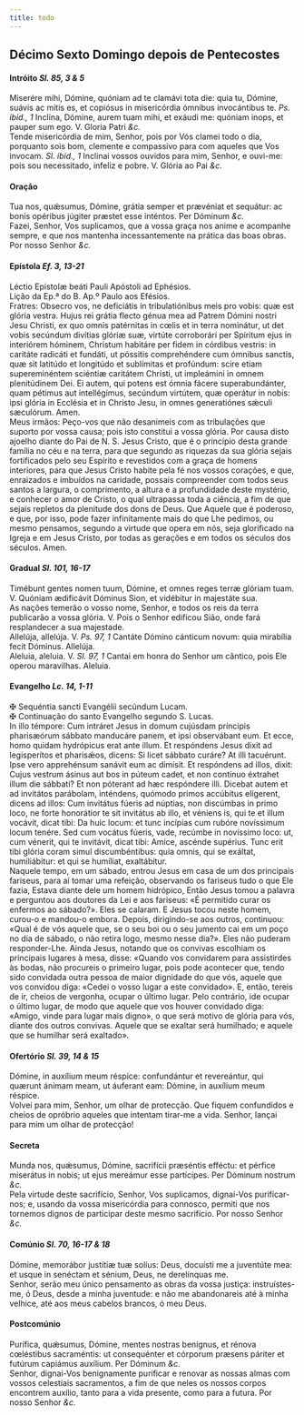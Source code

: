 ```yaml
---
title: todo
---
```

<h2 class="text-center">Décimo Sexto Domingo depois de Pentecostes</h2>

<h4 class="text-center">Intróito <em>Sl. 85, 3 & 5</em></h4>
<div class="container-fluid">
<div class="row">
<div class="dropcap text-justify">
Miserére mihi, Dómine, quóniam ad te clamávi tota die: quia tu, Dómine, suávis ac mitis es, et copiósus in misericórdia ómnibus invocántibus te. <em>Ps. ibid., 1</em> Inclína, Dómine, aurem tuam mihi, et exáudi me: quóniam inops, et pauper sum ego.
V. Gloria Patri <em>&c.</em>
</div>
<div class="dropcap text-justify">
Tende misericórdia de mim, Senhor, pois por Vós clamei todo o dia, porquanto sois bom, clemente e compassivo para com aqueles que Vos invocam. <em>Sl. ibid., 1</em> Inclinai vossos ouvidos para mim, Senhor, e ouvi-me: pois sou necessitado, infeliz e pobre.
V. Glória ao Pai <em>&c.</em>
</div>
</div>
</div>

<h4 class="text-center">Oração</h4>
<div class="container-fluid">
<div class="row">
<div class="dropcap text-justify">
Tua nos, quǽsumus, Dómine, grátia semper et prævéniat et sequátur: ac bonis opéribus júgiter præstet esse inténtos. Per Dóminum <em>&c.</em>
</div>
<div class="dropcap text-justify">
Fazei, Senhor, Vos suplicamos, que a vossa graça nos anime e acompanhe sempre, e que nos mantenha incessantemente na prática das boas obras. Por nosso Senhor <em>&c.</em>
</div>
</div>
</div>

<h4 class="text-center">Epístola <em>Ef. 3, 13-21</em></h4>
<div class="container-fluid">
<div class="row">
<div class="text-justify">
Léctio Epístolæ beáti Pauli Apóstoli ad Ephésios.
</div>
<div class="text-justify">
Lição da Ep.ª do B. Ap.º Paulo aos Efésios.
</div>
<div class="dropcap text-justify">
Fratres: Obsecro vos, ne deficiátis in tribulatiónibus meis pro vobis: quæ est glória vestra. Hujus rei grátia flecto génua mea ad Patrem Dómini nostri Jesu Christi, ex quo omnis patérnitas in cœlis et in terra nominátur, ut det vobis secúndum divítias glóriæ suæ, virtúte corroborári per Spíritum ejus in interiórem hóminem, Christum habitáre per fidem in córdibus vestris: in caritáte radicáti et fundáti, ut póssitis comprehéndere cum ómnibus sanctis, quæ sit latitúdo et longitúdo et sublímitas et profúndum: scire etiam supereminéntem sciéntiæ caritátem Christi, ut impleámini in omnem plenitúdinem Dei. Ei autem, qui potens est ómnia fácere superabundánter, quam pétimus aut intellégimus, secúndum virtútem, quæ operátur in nobis: ipsi glória in Ecclésia et in Christo Jesu, in omnes generatiónes sǽculi sæculórum. Amen.
</div>
<div class="dropcap text-justify">
Meus irmãos: Peço-vos que não desanimeis com as tribulações que suporto por vossa causa; pois isto constitui a vossa glória. Por causa disto ajoelho diante do Pai de N. S. Jesus Cristo, que é o princípio desta grande família no céu e na terra, para que segundo as riquezas da sua glória sejais fortificados pelo seu Espírito e revestidos com a graça de homens interiores, para que Jesus Cristo habite pela fé nos vossos corações, e que, enraizados e imbuídos na caridade, possais compreender com todos seus santos a largura, o comprimento, a altura e a profundidade deste mystério, e conhecer o amor de Cristo, o qual ultrapassa toda a ciência, a fim de que sejais repletos da plenitude dos dons de Deus. Que Aquele que é poderoso, e que, por isso, pode fazer infinitamente mais do que Lhe pedimos, ou mesmo pensamos, segundo a virtude que opera em nós, seja glorificado na Igreja e em Jesus Cristo, por todas as gerações e em todos os séculos dos séculos. Amen.
</div>
</div>
</div>

<h4 class="text-center">Gradual <em>Sl. 101, 16-17</em></h4>
<div class="container-fluid">
<div class="row">
<div class="dropcap text-justify">
Timébunt gentes nomen tuum, Dómine, et omnes reges terræ glóriam tuam. V. Quóniam ædificávit Dóminus Sion, et vidébitur in majestáte sua.
</div>
<div class="dropcap text-justify">
As nações temerão o vosso nome, Senhor, e todos os reis da terra publicarão a vossa glória. V. Pois o Senhor edificou Sião, onde fará resplandecer a sua majestade.
</div>
<div class="text-justify">
Allelúja, allelúja. V. <em>Ps. 97, 1</em> Cantáte Dómino cánticum novum: quia mirabília fecit Dóminus. Allelúja.
</div>
<div class="text-justify">
Aleluia, aleluia. V. <em>Sl. 97, 1</em> Cantai em honra do Senhor um cântico, pois Ele operou maravilhas. Aleluia.
</div>
</div>
</div>

<h4 class="text-center">Evangelho <em>Lc. 14, 1-11</em></h4>
<div class="container-fluid">
<div class="row">
<div class="text-justify">
<span class="text-danger">&#10016;</span> Sequéntia sancti Evangélii secúndum Lucam.
</div>
<div class="text-justify">
<span class="text-danger">&#10016;</span> Continuação do santo Evangelho segundo S. Lucas.
</div>
<div class="dropcap text-justify">
In illo témpore: Cum intráret Jesus in domum cujúsdam príncipis pharisæórum sábbato manducáre panem, et ipsi observábant eum. Et ecce, homo quidam hydrópicus erat ante illum. Et respóndens Jesus dixit ad legisperítos et pharisǽos, dicens: Si licet sábbato curáre? At illi tacuérunt. Ipse vero apprehénsum sanávit eum ac dimísit. Et respóndens ad illos, dixit: Cujus vestrum ásinus aut bos in púteum cadet, et non contínuo éxtrahet illum die sábbati? Et non póterant ad hæc respóndere illi. Dicebat autem et ad invitátos parábolam, inténdens, quómodo primos accúbitus elígerent, dicens ad illos: Cum invitátus fúeris ad núptias, non discúmbas in primo loco, ne forte honorátior te sit invitátus ab illo, et véniens is, qui te et illum vocávit, dicat tibi: Da huic locum: et tunc incípias cum rubóre novíssimum locum tenére. Sed cum vocátus fúeris, vade, recúmbe in novíssimo loco: ut, cum vénerit, qui te invitávit, dicat tibi: Amíce, ascénde supérius. Tunc erit tibi glória coram simul discumbéntibus: quia omnis, qui se exáltat, humiliábitur: et qui se humíliat, exaltábitur.
</div>
<div class="dropcap text-justify">
Naquele tempo, em um sábado, entrou Jesus em casa de um dos principais fariseus, para aí tomar uma refeição, observando os fariseus tudo o que Ele fazia, Estava diante dele um homem hidrópico, Então Jesus tomou a palavra e perguntou aos doutores da Lei e aos fariseus: «É permitido curar os enfermos ao sábado?». Eles se calaram. E Jesus tocou neste homem, curou-o e mandou-o embora. Depois, dirigindo-se aos outros, continuou: «Qual é de vós aquele que, se o seu boi ou o seu jumento cai em um poço no dia de sábado, o não retira logo, mesmo nesse dia?». Eles não puderam responder-Lhe. Ainda Jesus, notando que os convivas escolhiam os principais lugares à mesa, disse: «Quando vos convidarem para assistirdes às bodas, não procureis o primeiro lugar, pois pode acontecer que, tendo sido convidada outra pessoa de maior dignidade do que vós, aquele que vos convidou diga: «Cedei o vosso lugar a este convidado». E, então, tereis de ir, cheios de vergonha, ocupar o último lugar. Pelo contrário, ide ocupar o último lugar, de modo que aquele que vos houver convidado diga: «Amigo, vinde para lugar mais digno», o que será motivo de glória para vós, diante dos outros convivas. Aquele que se exaltar será humilhado; e aquele que se humilhar será exaltado».
</div>
</div>
</div>

<h4 class="text-center">Ofertório <em>Sl. 39, 14 & 15</em></h4>
<div class="container-fluid">
<div class="row">
<div class="dropcap text-justify">
Dómine, in auxílium meum réspice: confundántur et revereántur, qui quærunt ánimam meam, ut áuferant eam: Dómine, in auxílium meum réspice.
</div>
<div class="dropcap text-justify">
Volvei para mim, Senhor, um olhar de protecção. Que fiquem confundidos e cheios de opróbrio aqueles que intentam tirar-me a vida. Senhor, lançai para mim um olhar de protecção!
</div>
</div>
</div>

<h4 class="text-center">Secreta</h4>
<div class="container-fluid">
<div class="row">
<div class="dropcap text-justify">
Munda nos, quǽsumus, Dómine, sacrifícii præséntis efféctu: et pérfice miserátus in nobis; ut ejus mereámur esse partícipes. Per Dóminum nostrum <em>&c.</em>
</div>
<div class="dropcap text-justify">
Pela virtude deste sacrifício, Senhor, Vos suplicamos, dignai-Vos purificar-nos; e, usando da vossa misericórdia para connosco, permiti que nos tornemos dignos de participar deste mesmo sacrifício. Por nosso Senhor <em>&c.</em>
</div>
</div>
</div>

<h4 class="text-center">Comúnio <em>Sl. 70, 16-17 & 18</em></h4>
<div class="container-fluid">
<div class="row">
<div class="dropcap text-justify">
Dómine, memorábor justítiæ tuæ solíus: Deus, docuísti me a juventúte mea: et usque in senéctam et sénium, Deus, ne derelínquas me.
</div>
<div class="dropcap text-justify">
Senhor, serão meu único pensamento as obras da vossa justiça: instruístes-me, ó Deus, desde a minha juventude: e não me abandonareis até à minha velhice, até aos meus cabelos brancos, ó meu Deus.
</div>
</div>
</div>

<h4 class="text-center">Postcomúnio</h4>
<div class="container-fluid">
<div class="row">
<div class="dropcap text-justify">
Purífica, quǽsumus, Dómine, mentes nostras benígnus, et rénova cœléstibus sacraméntis: ut consequénter et córporum præsens páriter et futúrum capiámus auxílium. Per Dóminum <em>&c.</em>
</div>
<div class="dropcap text-justify">
Senhor, dignai-Vos benignamente purificar e renovar as nossas almas com vossos celestiais sacramentos, a fim de que neles os nossos corpos encontrem auxílio, tanto para a vida presente, como para a futura. Por nosso Senhor <em>&c.</em>
</div>
</div>
</div>
